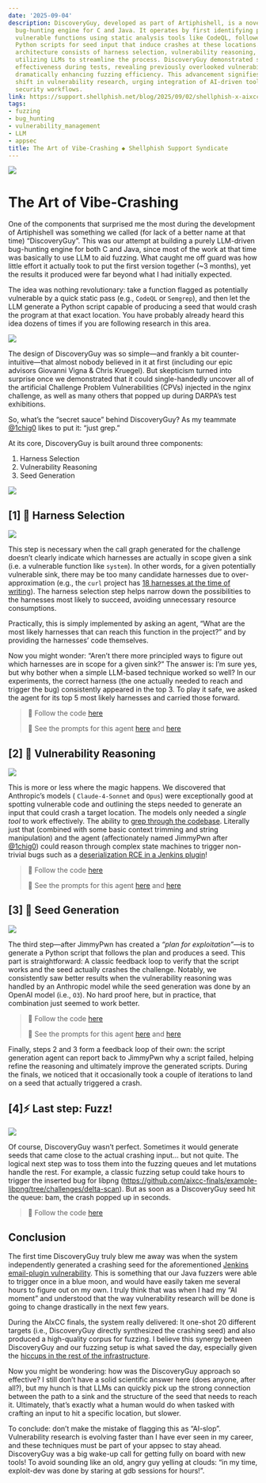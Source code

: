 ```yaml
---
date: '2025-09-04'
description: DiscoveryGuy, developed as part of Artiphishell, is a novel LLM-based
  bug-hunting engine for C and Java. It operates by first identifying potentially
  vulnerable functions using static analysis tools like CodeQL, followed by generating
  Python scripts for seed input that induce crashes at these locations. The innovative
  architecture consists of harness selection, vulnerability reasoning, and seed generation,
  utilizing LLMs to streamline the process. DiscoveryGuy demonstrated significant
  effectiveness during tests, revealing previously overlooked vulnerabilities and
  dramatically enhancing fuzzing efficiency. This advancement signifies a paradigm
  shift in vulnerability research, urging integration of AI-driven tools in application
  security workflows.
link: https://support.shellphish.net/blog/2025/09/02/shellphish-x-aixcc-dg/
tags:
- fuzzing
- bug_hunting
- vulnerability_management
- LLM
- appsec
title: The Art of Vibe-Crashing ◆ Shellphish Support Syndicate
---
```


![](https://support.shellphish.net/assets/img/crash-vibes.png)

# The Art of Vibe-Crashing

One of the components that surprised me the most during the development of Artiphishell was something we called (for lack of a better name at that time) “DiscoveryGuy”.
This was our attempt at building a purely LLM-driven bug-hunting engine for both C and Java, since most of the work at that time was basically to use LLM to aid fuzzing.
What caught me off guard was how little effort it actually took to put the first version together (~3 months), yet the results it produced were far beyond what I had initially expected.

The idea was nothing revolutionary: take a function flagged as potentially vulnerable by a quick static pass (e.g., `CodeQL` or `Semgrep`), and then let the LLM generate a Python script capable of producing a seed that would crash the program at that exact location.
You have probably already heard this idea dozens of times if you are following research in this area.

![](https://support.shellphish.net/assets/img/dg_vuln_func.png)

The design of DiscoveryGuy was so simple—and frankly a bit counter-intuitive—that almost nobody believed in it at first (including our epic advisors Giovanni Vigna & Chris Kruegel).
But skepticism turned into surprise once we demonstrated that it could single-handedly uncover all of the artificial Challenge Problem Vulnerabilities (CPVs) injected in the nginx challenge, as well as many others that popped up during DARPA’s test exhibitions.

So, what’s the “secret sauce” behind DiscoveryGuy?
As my teammate [@1chig0](https://github.com/1chig0) likes to put it: “just grep.”

At its core, DiscoveryGuy is built around three components:

1. Harness Selection
2. Vulnerability Reasoning
3. Seed Generation

![](https://support.shellphish.net/assets/img/dg-flow.png)

## \[1\] 🤔 Harness Selection

![](https://support.shellphish.net/assets/img/dg-selector.png)

This step is necessary when the call graph generated for the challenge doesn’t clearly indicate which harnesses are actually in scope given a sink (i.e. a vulnerable function like `system`).
In other words, for a given potentially vulnerable sink, there may be too many candidate harnesses due to over-approximation
(e.g., the `curl` project has [18 harnesses at the time of writing](https://introspector.oss-fuzz.com/project-profile?project=curl)).
The harness selection step helps narrow down the possibilities to the harnesses most likely to succeed, avoiding unnecessary resource consumptions.

Practically, this is simply implemented by asking an agent, “What are the most likely harnesses that can reach this function in the project?” and by providing the harnesses’ code themselves.

Now you might wonder: “Aren’t there more principled ways to figure out which harnesses are in scope for a given sink?”
The answer is: I’m sure yes, but why bother when a simple LLM-based technique worked so well?
In our experiments, the correct harness (the one actually needed to reach and trigger the bug) consistently appeared in the top 3.
To play it safe, we asked the agent for its top 5 most likely harnesses and carried those forward.

> 🐾 Follow the code [here](https://github.com/shellphish/artiphishell/blob/main/components/discoveryguy/src/discoveryguy/main.py#L1004)
>
> 💬 See the prompts for this agent [here](https://github.com/shellphish/artiphishell/blob/main/components/discoveryguy/src/discoveryguy/prompts/JimmyPwn/harness.system.j2) and [here](https://github.com/shellphish/artiphishell/blob/main/components/discoveryguy/src/discoveryguy/prompts/JimmyPwn/harness.user.j2)

## \[2\] 💭 Vulnerability Reasoning

![](https://support.shellphish.net/assets/img/dg-vuln-reasoning.png)

This is more or less where the magic happens.
We discovered that Anthropic’s models ( `Claude-4-Sonnet` and `Opus`) were exceptionally good at spotting vulnerable code and outlining the steps needed to generate an input that could crash a target location.
The models only needed a _single tool_ to work effectively.
The ability to [grep through the codebase](https://github.com/artiphishell/artiphishell/blob/main/components/discoveryguy/src/discoveryguy/agents/JimmyPwn.py#L306).
Literally just that (combined with some basic context trimming and string manipulation) and the agent (affectionately named JimmyPwn after [@1chig0](https://github.com/1chig0)) could reason through complex state machines to trigger non-trivial bugs such as a [deserialization RCE in a Jenkins plugin](https://player.vimeo.com/video/990743344)!

> 🐾 Follow the code [here](https://github.com/artiphishell/artiphishell/blob/main/components/discoveryguy/src/discoveryguy/main.py#L1248)
>
> 💬 See the prompts for this agent [here](https://github.com/artiphishell/artiphishell/blob/main/components/discoveryguy/src/discoveryguy/prompts/JimmyPwn/system.j2) and [here](https://github.com/artiphishell/artiphishell/blob/main/components/discoveryguy/src/discoveryguy/prompts/JimmyPwn/user.j2)

## \[3\] 🌱 Seed Generation

![](https://support.shellphish.net/assets/img/dg-seed-gen.png)

The third step—after JimmyPwn has created a _“plan for exploitation”_—is to generate a Python script that follows the plan and produces a seed.
This part is straightforward: A classic feedback loop to verify that the script works and the seed actually crashes the challenge.
Notably, we consistently saw better results when the vulnerability reasoning was handled by an Anthropic model while the seed generation was done by an OpenAI model (i.e., `O3`).
No hard proof here, but in practice, that combination just seemed to work better.

> 🐾 Follow the code [here](https://github.com/artiphishell/artiphishell/blob/main/components/discoveryguy/src/discoveryguy/main.py#L768)
>
> 💬 See the prompts for this agent [here](https://github.com/artiphishell/artiphishell/blob/main/components/discoveryguy/src/discoveryguy/prompts/JimmyPwn/seed.system.j2) and [here](https://github.com/artiphishell/artiphishell/blob/main/components/discoveryguy/src/discoveryguy/prompts/JimmyPwn/seed.user.j2)

Finally, steps 2 and 3 form a feedback loop of their own: the script generation agent can report back to JimmyPwn why a script failed, helping refine the reasoning and ultimately improve the generated scripts.
During the finals, we noticed that it occasionally took a couple of iterations to land on a seed that actually triggered a crash.

## \[4\]⚡️ Last step: Fuzz!

![](https://support.shellphish.net/assets/img/dg-fuzz.png)

Of course, DiscoveryGuy wasn’t perfect.
Sometimes it would generate seeds that came close to the actual crashing input… but not quite.
The logical next step was to toss them into the fuzzing queues and let mutations handle the rest.
For example, a classic fuzzing setup could take hours to trigger the inserted bug for libpng (https://github.com/aixcc-finals/example-libpng/tree/challenges/delta-scan).
But as soon as a DiscoveryGuy seed hit the queue: bam, the crash popped up in seconds.

> 🐾 Follow the code [here](https://github.com/artiphishell/artiphishell/blob/main/components/discoveryguy/src/discoveryguy/main.py#L541)

## Conclusion

The first time DiscoveryGuy truly blew me away was when the system independently generated a crashing seed for the aforementioned [Jenkins email-plugin vulnerability](https://player.vimeo.com/video/990743344).
This is something that our Java fuzzers were able to trigger once in a blue moon, and would have easily taken me several hours to figure out on my own. I truly think that was when I had my “AI moment” and understood that the way vulnerability research will be done is going to change drastically in the next few years.

During the AIxCC finals, the system really delivered: It one-shot 20 different targets (i.e., DiscoveryGuy directly synthesized the crashing seed) and also produced a high-quality corpus for fuzzing.
I believe this synergy between DiscoveryGuy and our fuzzing setup is what saved the day, especially given the [hiccups in the rest of the infrastructure](https://support.shellphish.net/blog/2025/08/22/shellphish-x-aixcc-pm/).

Now you might be wondering: how was the DiscoveryGuy approach so effective?
I still don’t have a solid scientific answer here (does anyone, after all?), but my hunch is that LLMs can quickly pick up the strong connection between the path to a sink and the structure of the seed that needs to reach it.
Ultimately, that’s exactly what a human would do when tasked with crafting an input to hit a specific location, but slower.

To conclude: don’t make the mistake of flagging this as “AI-slop”.
Vulnerability research is evolving faster than I have ever seen in my career, and these techniques must be part of your appsec to stay ahead.
DiscoveryGuy was a big wake-up call for getting fully on board with new tools!
To avoid sounding like an old, angry guy yelling at clouds: “in my time, exploit-dev was done by staring at gdb sessions for hours!”.
